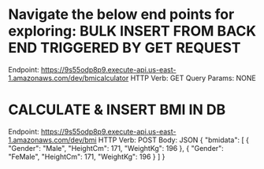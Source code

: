 Navigate the below end points for exploring:
BULK INSERT FROM BACK END TRIGGERED BY GET REQUEST
===================================================
Endpoint:
https://9s55odp8p9.execute-api.us-east-1.amazonaws.com/dev/bmicalculator
HTTP Verb: GET
Query Params: NONE

CALCULATE & INSERT BMI IN DB
==============================
Endpoint:
https://9s55odp8p9.execute-api.us-east-1.amazonaws.com/dev/bmi
HTTP Verb: POST
Body: JSON
{
    "bmidata": 
    [
        {
            "Gender": "Male",
            "HeightCm": 171,
            "WeightKg": 196
        },
        {
            "Gender": "FeMale",
            "HeightCm": 171,
            "WeightKg": 196
        }
    ]
}
